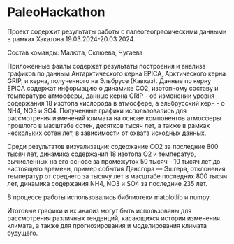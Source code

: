 # PaleoHackathon
Проект содержит результаты работы с палеогеографическими данными в рамках Хакатона 19.03.2024-20.03.2024.

Состав команды: Малюта, Склюева, Чугаева 

Приложенные файлы содержат результаты построения и анализа графиков по данным Антарктического керна EPICA, Арктического керна GRIP, и керна, полученного на Эльбрусе (Кавказ). Данные по керну EPICA содержат информацию о динамике CO2, изотопному составу и температуре атмосферы, данные керна GRIP - об изменении уровня содержания 18 изотопа кислорода в атмосфере, а эльбрусский керн - о NH4, NO3 и SO4.
Полученные графики использовались для рассмотрения изменений климата на основе компонентов атмосферы прошлого в масштабе сотен, десятков тысяч лет, а также в рамках нескольких сотен лет, в зависимости от охвата исходных данных.

Среди результатов визуализации: содержание CO2 за последние 800 тысяч лет, динамика содержания 18 изотопа O2 и температур, вычисленных на его основе за промежуток 50 тысяч - 10 тысяч лет до настоящего времени, пример события Дансгора — Эшгера, отклонения температур от среднего за тысячу лет в масштабе последних 800 тысяч лет, динамика содержания NH4, NO3 и SO4 за последние 235 лет. 

В процессе работы использовались библиотеки matplotlib и numpy.

Итоговые графики и их анализ могут быть использованы для рассмотрения различных тенденций, касающихся истории изменения климата, а также для прогнозирования и моделирования климата будущего.
